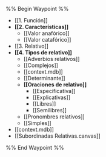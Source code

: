 %% Begin Waypoint %%
- [[1. Función]]
- **[[2. Características]]**
	- [[Valor anafórico]]
	- [[Valor catafórico]]
- [[3. Relativo]]
- **[[4. Tipos de relativo]]**
	- [[Adverbios relativos]]
	- [[Complejos]]
	- [[context.mdb]]
	- [[Determinante]]
	- **[[Oraciones de relativo]]**
		- [[Especificativa]]
		- [[Explicativas]]
		- [[Libres]]
		- [[Semilibres]]
	- [[Pronombres relativos]]
	- [[Simples]]
- [[context.mdb]]
- [[Subordinadas Relativas.canvas]]

%% End Waypoint %%

